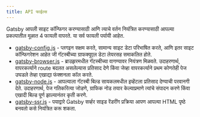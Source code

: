 ```yaml
---
title: API फाईल्स 
---
```

Gatsby आपली साइट कॉन्फिगर करण्यासाठी आणि त्याचे वर्तन नियंत्रित करण्यासाठी आपल्या प्रकल्पातील मूळात 4 फायली वापरते. या सर्व फायली पर्यायी आहेत.

- [gatsby-config.js](/docs/api-files-gatsby-config) - प्लगइन सक्षम करते, सामान्य साइट डेटा परिभाषित करते, आणि इतर साइट कॉन्फिगरेशन आहेत जी गॅटस्बीच्या ग्राफक्यूएल डेटा लेयरसह समाकलित होते.
- [gatsby-browser.js](/docs/api-files-gatsby-browser) - ब्राउझरमधील गॅटस्बीच्या वागण्यावर नियंत्रण मिळवते. उदाहरणार्थ, वापरकर्त्याने route बदलत असलेल्यास प्रतिसाद देणे किंवा जेव्हा वापरकर्त्याने प्रथम कोणतेही पेज उघडले तेव्हा एखाद्या फंक्शनला कॉल करते.
- [gatsby-node.js](/docs/api-files-gatsby-node) - आपल्याला गॅटस्बी बिल्ड सायकलमधील इव्हेंटला प्रतिसाद देण्याची परवानगी देते. उदाहरणार्थ, पेज गतिकरित्या जोडणे, ग्राफिक नोड तयार केल्याप्रमाणे त्यांचे संपादन करणे किंवा एखादी बिल्ड पूर्ण झाल्यानंतर कृती करणे.
- [gatsby-ssr.js](/docs/api-files-gatsby-ssr) - पयाद्वारे Gatsby सर्व्हर साइड रेंडरींग प्रक्रिया आपण आपल्या HTML पृष्ठे बनवतो कसे नियंत्रित करू शकता.
